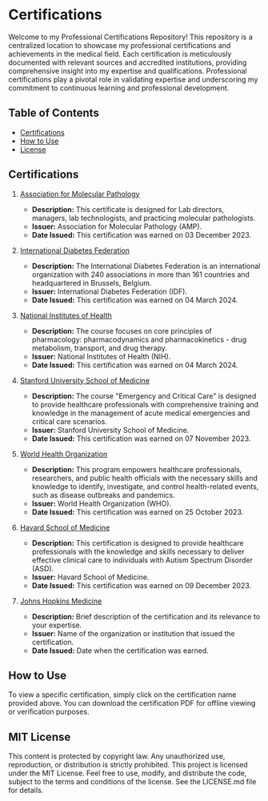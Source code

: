 # Certifications

Welcome to my Professional Certifications Repository! This repository is a centralized location to showcase my professional certifications and achievements in the medical field. Each certification is meticulously documented with relevant sources and accredited institutions, providing comprehensive insight into my expertise and qualifications. Professional certifications play a pivotal role in validating expertise and underscoring my commitment to continuous learning and professional development.

## Table of Contents

- [Certifications](#certifications)
- [How to Use](#how-to-use)
- [License](#license)

## Certifications

1. [Association for Molecular Pathology](https://github.com/nambilisamuel/Certifications/blob/main/Association%20for%20Molecular%20Pathology.pdf)
   - **Description:** This certificate is designed for Lab directors, managers, lab technologists, and practicing molecular pathologists.
   - **Issuer:** Association for Molecular Pathology (AMP). 
   - **Date Issued:** This certification was earned on 03 December 2023.

2. [International Diabetes Federation](https://github.com/nambilisamuel/Certifications/blob/main/Biosimilar%20Insulin.pdf)
   - **Description:** The International Diabetes Federation is an international organization with 240 associations in more than 161 countries and headquartered in Brussels, Belgium. 
   - **Issuer:** International Diabetes Federation (IDF).
   - **Date Issued:** This certification was earned on 04 March 2024.
  
3. [National Institutes of Health](https://github.com/nambilisamuel/Certifications/blob/main/Clinical%20Pharmacology.pdf)
   - **Description:** The course focuses on core principles of pharmacology: pharmacodynamics and pharmacokinetics - drug metabolism, transport, and drug therapy.
   - **Issuer:** National Institutes of Health (NIH).
   - **Date Issued:** This certification was earned on 04 March 2024.

4. [Stanford University School of Medicine](https://github.com/nambilisamuel/Certifications/blob/main/Emergency%20and%20Critical%20Care.pdf)
   - **Description:** The course "Emergency and Critical Care" is designed to provide healthcare professionals with comprehensive training and knowledge in the management of acute medical emergencies and critical care scenarios.
   - **Issuer:** Stanford University School of Medicine.
   - **Date Issued:** This certification was earned on 07 November 2023.
  
5. [World Health Organization](https://github.com/nambilisamuel/Certifications/blob/main/Epidemiology%20-%20WHO.pdf)
   - **Description:** This program empowers healthcare professionals, researchers, and public health officials with the necessary skills and knowledge to identify, investigate, and control health-related events, such as disease outbreaks and pandemics.
   - **Issuer:** World Health Organization (WHO).
   - **Date Issued:** This certification was earned on 25 October 2023.
  
6. [Havard School of Medicine](https://github.com/Nambili-Samuel/Certifications/blob/main/Havard%20School%20of%20Medicine.pdf)
   - **Description:** This certification is designed to provide healthcare professionals with the knowledge and skills necessary to deliver effective clinical care to individuals with Autism Spectrum Disorder (ASD). 
   - **Issuer:** Havard School of Medicine.
   - **Date Issued:** This certification was earned on 09 December 2023.
  
7. [Johns Hopkins Medicine](https://github.com/Nambili-Samuel/Certifications/blob/main/Immuno-engineering.pdf)
   - **Description:** Brief description of the certification and its relevance to your expertise.
   - **Issuer:** Name of the organization or institution that issued the certification.
   - **Date Issued:** Date when the certification was earned.

<!-- Add more certifications as needed -->

## How to Use

To view a specific certification, simply click on the certification name provided above. You can download the certification PDF for offline viewing or verification purposes.

## MIT License

This content is protected by copyright law. Any unauthorized use, reproduction, or distribution is strictly prohibited. This project is licensed under the MIT License. 
Feel free to use, modify, and distribute the code, subject to the terms and conditions of the license. See the LICENSE.md file for details.

